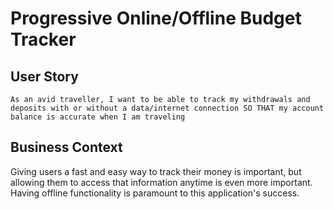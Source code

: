 # Progressive Online/Offline Budget Tracker

## User Story
``
As an avid traveller, I want to be able to track my withdrawals and deposits with or without a data/internet connection
SO THAT my account balance is accurate when I am traveling
``

## Business Context

Giving users a fast and easy way to track their money is important, but allowing them to access that information anytime is even more important. Having offline functionality is paramount to this application's success.
